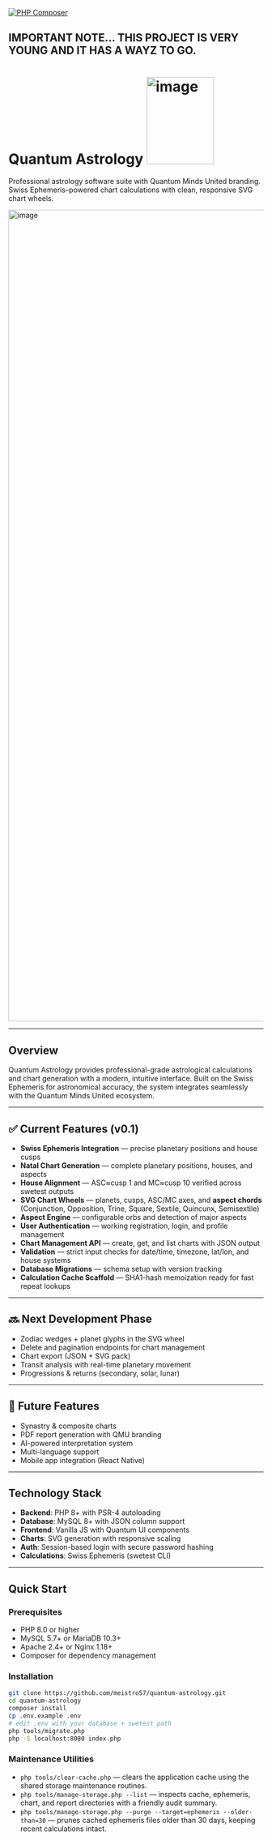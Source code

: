 [![PHP Composer](https://github.com/meistro57/quantum-astrology/actions/workflows/php.yml/badge.svg)](https://github.com/meistro57/quantum-astrology/actions/workflows/php.yml)
## IMPORTANT NOTE... THIS PROJECT IS VERY YOUNG AND IT HAS A WAYZ TO GO. 

# Quantum Astrology <img width="133" height="172" alt="image" src="https://github.com/user-attachments/assets/bf5c3fdb-5e4d-4d28-8a65-b7232a3583ae" />

Professional astrology software suite with Quantum Minds United branding. Swiss Ephemeris–powered chart calculations with clean, responsive SVG chart wheels.

<img width="906" height="1602" alt="image" src="https://github.com/user-attachments/assets/74b635dc-6f2e-47e4-93f5-2683c6d385ff" />

---

## Overview

Quantum Astrology provides professional-grade astrological calculations and chart generation with a modern, intuitive interface. Built on the Swiss Ephemeris for astronomical accuracy, the system integrates seamlessly with the Quantum Minds United ecosystem.

---

## ✅ Current Features (v0.1)

- **Swiss Ephemeris Integration** — precise planetary positions and house cusps
- **Natal Chart Generation** — complete planetary positions, houses, and aspects
- **House Alignment** — ASC≈cusp 1 and MC≈cusp 10 verified across swetest outputs
- **SVG Chart Wheels** — planets, cusps, ASC/MC axes, and **aspect chords** (Conjunction, Opposition, Trine, Square, Sextile, Quincunx, Semisextile)
- **Aspect Engine** — configurable orbs and detection of major aspects
- **User Authentication** — working registration, login, and profile management
- **Chart Management API** — create, get, and list charts with JSON output
- **Validation** — strict input checks for date/time, timezone, lat/lon, and house systems
- **Database Migrations** — schema setup with version tracking
- **Calculation Cache Scaffold** — SHA1-hash memoization ready for fast repeat lookups

---

## 🔜 Next Development Phase

- Zodiac wedges + planet glyphs in the SVG wheel  
- Delete and pagination endpoints for chart management  
- Chart export (JSON + SVG pack)  
- Transit analysis with real-time planetary movement  
- Progressions & returns (secondary, solar, lunar)  

---

## 📌 Future Features

- Synastry & composite charts  
- PDF report generation with QMU branding  
- AI-powered interpretation system  
- Multi-language support  
- Mobile app integration (React Native)  

---

## Technology Stack

- **Backend**: PHP 8+ with PSR-4 autoloading  
- **Database**: MySQL 8+ with JSON column support  
- **Frontend**: Vanilla JS with Quantum UI components  
- **Charts**: SVG generation with responsive scaling  
- **Auth**: Session-based login with secure password hashing  
- **Calculations**: Swiss Ephemeris (swetest CLI)  

---

## Quick Start

### Prerequisites
- PHP 8.0 or higher  
- MySQL 5.7+ or MariaDB 10.3+  
- Apache 2.4+ or Nginx 1.18+  
- Composer for dependency management  

### Installation
```bash
git clone https://github.com/meistro57/quantum-astrology.git
cd quantum-astrology
composer install
cp .env.example .env
# edit .env with your database + swetest path
php tools/migrate.php
php -S localhost:8080 index.php
```

### Maintenance Utilities

- `php tools/clear-cache.php` — clears the application cache using the shared storage maintenance routines.
- `php tools/manage-storage.php --list` — inspects cache, ephemeris, chart, and report directories with a friendly audit summary.
- `php tools/manage-storage.php --purge --target=ephemeris --older-than=30` — prunes cached ephemeris files older than 30 days, keeping recent calculations intact.
